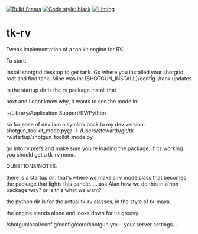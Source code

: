 [![Build Status](https://dev.azure.com/shotgun-ecosystem/Toolkit/_apis/build/status/shotgunsoftware.tk-rv?repoName=shotgunsoftware%2Ftk-rv&branchName=master)](https://dev.azure.com/shotgun-ecosystem/Toolkit/_build/latest?definitionId=99&repoName=shotgunsoftware%2Ftk-rv&branchName=master)
[![Code style: black](https://img.shields.io/badge/code%20style-black-000000.svg)](https://github.com/psf/black)
[![Linting](https://img.shields.io/badge/PEP8%20by-Hound%20CI-a873d1.svg)](https://houndci.com)

# tk-rv
Tweak implementation of a toolkit engine for RV.

To start:

Install shotgrid desktop to get tank.
Go where you installed your shotgrid root and find tank. Mine was in:
{SHOTGUN_INSTALL}/config
./tank updates

in the startup dir is the rv package install that

next and i dont know why, it wants to see the mode in:

~/Library/Application Support/RV/Python

so for ease of dev i do a symlink back to my dev version:
shotgun_toolkit_mode.py@ -> /Users/stewartb/git/tk-rv/startup/shotgun_toolkit_mode.py

go into rv prefs and make sure you're loading the package. if its working you should get a tk-rv menu.

QUESTIONS/NOTES:

there is a startup dir. that's where we make a rv mode class that becomes the package that lights this candle.
... ask Alan how we do this in a non package way? or is this what we want?

the python dir is for the actual tk-rv classes, in the style of tk-maya.

the engine stands alone and looks down for its groovy.

/shotgunlocal/config/config/core/shotgun.yml - your server settings....
